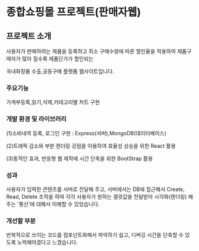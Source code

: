 # 종합쇼핑몰 프로젝트(판매자웹)

## 프로젝트 소개

<p>사용자가 판매하려는 제품을 등록하고 최소 구매수량에 따른 할인율을 적용하여 제품구매자가 많아 질수록 제품단가가 할인되는</p>
<p>국내화장품 수출,공동구매 플랫폼 웹사이트입니다.</p>

### 주요기능

가계부등록,읽기,삭제,카테고리별 차트 구현

### 개발 환경 및 라이브러리

<p>(1)소비내역 등록, 로그인 구현 : Express(서버),MongoDB(데이터베이스)</p>
<p>(2)트래픽 감소와 부분 렌더링 강점을 이용하여 효율성 상승을 위한 React 활용</p>
<p>(3)동적인 효과, 반응형 웹 제작에 시간 단축을 위한 BootStrap 활용</p>

### 성과

사용자가 입력한 콘텐츠를 서버로 전달해 주고, 서버에서는 DB에 접근해서 Create, Read, Delete 조작을 하여
각각 사용자가 원하는 결괏값을 전달받아 시각화(렌더링) 해주는 '통신'에 대해서 이해할 수 있었습니다.

### 개선할 부분

반복적으로 쓰이는 코드를 컴포넌트화해서 파악하기 쉽고, 디버깅 시간을 단축할 수 있도록 노력해야겠다고 느꼈습니다.
